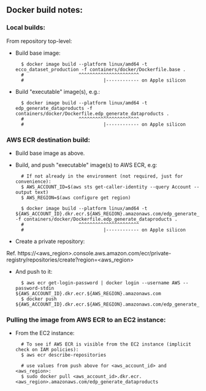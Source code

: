 
## Docker build notes:

### Local builds:

From repository top-level:

- Build base image:

        $ docker image build --platform linux/amd64 -t ecco_dataset_production -f containers/docker/Dockerfile.base .
        #                    ^^^^^^^^^^^^^^^^^^^^^^
        #                             |------------ on Apple silicon


- Build "executable" image(s), e.g.:

        $ docker image build --platform linux/amd64 -t edp_generate_dataproducts -f containers/docker/Dockerfile.edp_generate_dataproducts .
        #                    ^^^^^^^^^^^^^^^^^^^^^^
        #                             |------------ on Apple silicon

### AWS ECR destination build:

- Build base image as above.

- Build, and push "executable" image(s) to AWS ECR, e.g:

        # If not already in the environment (not required, just for convenience):
        $ AWS_ACCOUNT_ID=$(aws sts get-caller-identity --query Account --output text)
        $ AWS_REGION=$(aws configure get region)

        $ docker image build --platform linux/amd64 -t ${AWS_ACCOUNT_ID}.dkr.ecr.${AWS_REGION}.amazonaws.com/edp_generate_dataproducts:latest -f containers/docker/Dockerfile.edp_generate_dataproducts .
        #                    ^^^^^^^^^^^^^^^^^^^^^^
        #                             |------------ on Apple silicon

- Create a private repository:

Ref. https://<aws_region>.console.aws.amazon.com/ecr/private-registry/repositories/create?region=<aws_region>

- And push to it:

        $ aws ecr get-login-password | docker login --username AWS --password-stdin ${AWS_ACCOUNT_ID}.dkr.ecr.${AWS_REGION}.amazonaws.com
        $ docker push ${AWS_ACCOUNT_ID}.dkr.ecr.${AWS_REGION}.amazonaws.com/edp_generate_dataproducts:latest

### Pulling the image from AWS ECR to an EC2 instance:

- From the EC2 instance:

        # To see if AWS ECR is visible from the EC2 instance (implicit check on IAM policies):
        $ aws ecr describe-repositories

        # use values from push above for <aws_account_id> and <aws_region>:
        $ sudo docker pull <aws_account_id>.dkr.ecr.<aws_region>.amazonaws.com/edp_generate_dataproducts
